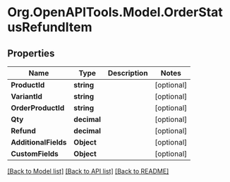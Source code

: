 # Org.OpenAPITools.Model.OrderStatusRefundItem

## Properties

Name | Type | Description | Notes
------------ | ------------- | ------------- | -------------
**ProductId** | **string** |  | [optional] 
**VariantId** | **string** |  | [optional] 
**OrderProductId** | **string** |  | [optional] 
**Qty** | **decimal** |  | [optional] 
**Refund** | **decimal** |  | [optional] 
**AdditionalFields** | **Object** |  | [optional] 
**CustomFields** | **Object** |  | [optional] 

[[Back to Model list]](../README.md#documentation-for-models) [[Back to API list]](../README.md#documentation-for-api-endpoints) [[Back to README]](../README.md)

